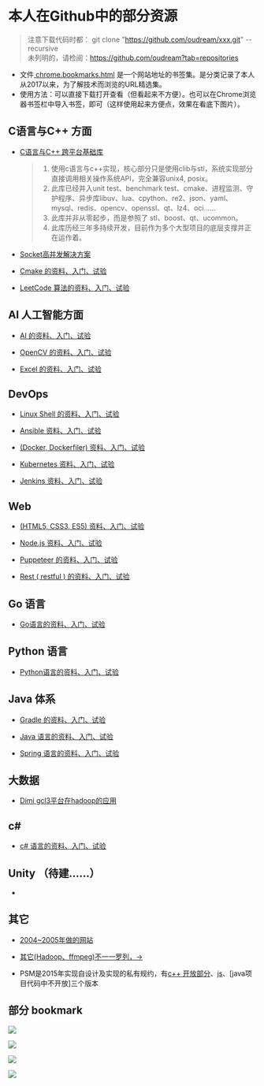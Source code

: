 

# 本人在Github中的部分资源 
> 注意下载代码时都： git clone "https://github.com/oudream/xxx.git" --recursive  
> 未列明的，请检阅：https://github.com/oudream?tab=repositories

- 文件[ chrome.bookmarks.html](https://github.com/oudream/bookmarks) 是一个网站地址的书签集。是分类记录了本人从2017以来，为了解技术而浏览的URL精选集。  
- 使用方法：可以直接下载打开查看（但看起来不方便）。也可以在Chrome浏览器书签栏中导入书签，即可（这样使用起来方便点，效果在看底下图片）。

## C语言与C++ 方面

- [C语言与C++ 跨平台基础库](https://github.com/oudream/ccxx)
    > 1. 使用c语言与c++实现，核心部分只是使用clib与stl，系统实现部分直接调用相关操作系统API，完全兼容unix4, posix。
    > 2. 此库已经并入unit test、benchmark test、cmake、进程监测、守护程序、异步库libuv、lua、cpython、re2、json、yaml、mysql、redis、opencv、openssl、qt、lz4、oci……
    > 3. 此库并非从零起步，而是参照了 stl、boost、qt、ucommon。
    > 4. 此库历经三年多持续开发，目前作为多个大型项目的底层支撑并正在运作着。

- [Socket高并发解决方案](https://github.com/oudream/hello-socket-model)                                                 

- [Cmake 的资料、入门、试验](https://github.com/oudream/hello-cmake)

- [LeetCode 算法的资料、入门、试验](https://github.com/oudream/leetcode)

## AI 人工智能方面

- [AI 的资料、入门、试验](https://github.com/oudream/hello-ai)

- [OpenCV 的资料、入门、试验](https://github.com/oudream/hello-opencv)

- [Excel 的资料、入门、试验](https://github.com/oudream/hello-excel)

## DevOps 

- [Linux Shell 的资料、入门、试验](https://github.com/oudream/hello-docker)

- [Ansible 资料、入门、试验](https://github.com/oudream/hello-ansible)

- [(Docker, Dockerfiler) 资料、入门、试验](https://github.com/oudream/hello-docker)

- [Kubernetes 资料、入门、试验](https://github.com/oudream/hello-kubernetes)

- [Jenkins 资料、入门、试验](https://github.com/oudream/hello-jenkins)

## Web

- [(HTML5, CSS3, ES5) 资料、入门、试验](https://github.com/oudream/hello-web)

- [Node.js 资料、入门、试验](https://github.com/oudream/hello-nodejs)

- [Puppeteer 的资料、入门、试验](https://github.com/oudream/hello-java)

- [Rest ( restful ) 的资料、入门、试验](https://github.com/oudream/hello-rest)

## Go 语言

- [Go语言的资料、入门、试验](https://github.com/oudream/hello-go)

## Python 语言

- [Python语言的资料、入门、试验](https://github.com/oudream/hello-python)

## Java 体系
- [Gradle 的资料、入门、试验](https://github.com/oudream/hello-gradle)

- [Java 语言的资料、入门、试验](https://github.com/oudream/hello-java)

- [Spring 语言的资料、入门、试验](https://github.com/oudream/hello-spring)

## 大数据
- [Dimi gcl3平台在hadoop的应用](https://github.com/oudream/dimi)

## c# 
- [c# 语言的资料、入门、试验](https://github.com/oudream/hello-csharp)

## Unity （待建……）

- []()

## 其它
- [2004~2005年做的网站](https://github.com/oudream/wwwroot)

- [其它(Hadoop、ffmpeg)不一一罗列，->](https://github.com/oudream)

- PSM是2015年实现自设计及实现的私有规约，有[c++ 开放部分](https://github.com/oudream/ccxx/blob/master/ccxx/cxpacket.h)、[js](https://github.com/oudream/hello-nodejs/blob/master/3rd/csm-3/protocol_psm.js)、[java项目代码中不开放]三个版本

## 部分 bookmark

![](./images/Snipaste_2020-02-21_12-57-56.jpg)

![](./images/Snipaste_2020-02-21_12-58-58.jpg)

![](./images/Snipaste_2020-02-21_12-59-23.jpg)

![](./images/Snipaste_2020-02-21_13-00-42.jpg)
